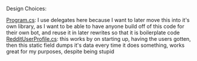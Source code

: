 Design Choices:

[Program.cs](https://github.com/Mnemosyne-20/Mnemosyne-2.1/Mnemosyne2Reborn/Program.cs): I use delegates here because I want to later move this into it's own library, as I want to be able to have anyone build off of this code for their own bot, and reuse it in later rewrites so that it is boilerplate code
[RedditUserProfile.cs](https://github.com/Mnemosyne-20/Mnemosyne-2.1/Mnemosyne2Reborn/UserData/RedditUserProfile.cs): this works by on starting up, having the users gotten, then this static field dumps it's data every time it does something, works great for my purposes, despite being stupid